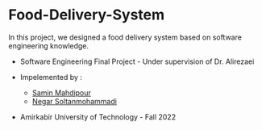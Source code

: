 # Food-Delivery-System

In this project, we designed a food delivery system based on software engineering knowledge.

- Software Engineering Final Project - Under supervision of Dr. Alirezaei

- Impelemented by :
  - [Samin Mahdipour](https://github.com/Precioux) <br />
  - [Negar Soltanmohammadi](https://github.com/negrsm) <br />
- Amirkabir University of Technology - Fall 2022
